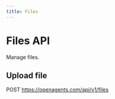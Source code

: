 ```yaml
---
title: Files
---
```


# Files API

Manage files.

## Upload file

POST https://openagents.com/api/v1/files
